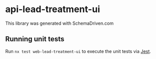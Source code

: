 
# api-lead-treatment-ui

This library was generated with SchemaDriven.com

## Running unit tests

Run `nx test web-lead-treatment-ui` to execute the unit tests via [Jest](https://jestjs.io).

